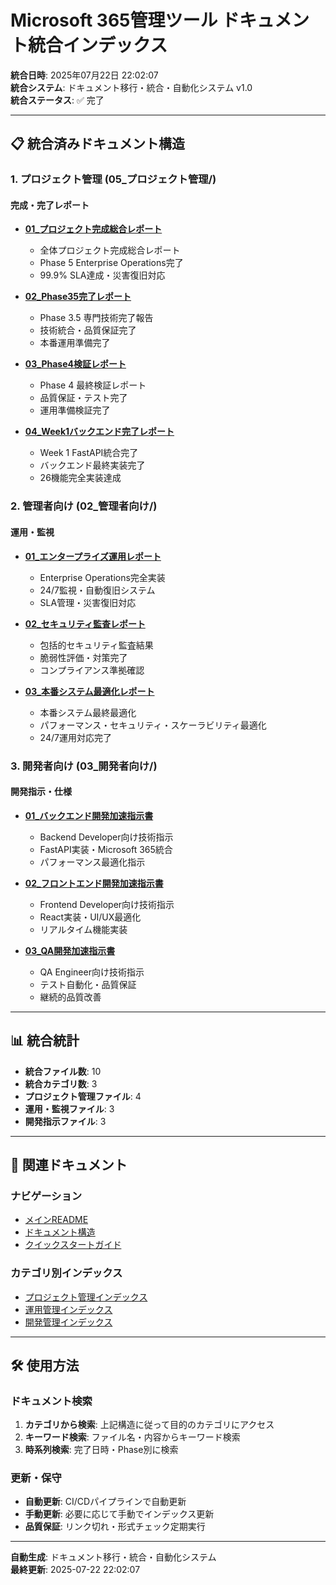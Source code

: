 # Microsoft 365管理ツール ドキュメント統合インデックス

**統合日時**: 2025年07月22日 22:02:07  
**統合システム**: ドキュメント移行・統合・自動化システム v1.0  
**統合ステータス**: ✅ 完了

---

## 📋 統合済みドキュメント構造

### 1. プロジェクト管理 (05_プロジェクト管理/)

#### 完成・完了レポート
- **[01_プロジェクト完成総合レポート](05_プロジェクト管理/完成・完了レポート/01_プロジェクト完成総合レポート.md)** 
  - 全体プロジェクト完成総合レポート
  - Phase 5 Enterprise Operations完了
  - 99.9% SLA達成・災害復旧対応

- **[02_Phase35完了レポート](05_プロジェクト管理/完成・完了レポート/02_Phase35完了レポート.md)**
  - Phase 3.5 専門技術完了報告
  - 技術統合・品質保証完了
  - 本番運用準備完了

- **[03_Phase4検証レポート](05_プロジェクト管理/完成・完了レポート/03_Phase4検証レポート.md)**
  - Phase 4 最終検証レポート
  - 品質保証・テスト完了
  - 運用準備検証完了

- **[04_Week1バックエンド完了レポート](05_プロジェクト管理/完成・完了レポート/04_Week1バックエンド完了レポート.md)**
  - Week 1 FastAPI統合完了
  - バックエンド最終実装完了
  - 26機能完全実装達成

### 2. 管理者向け (02_管理者向け/)

#### 運用・監視
- **[01_エンタープライズ運用レポート](02_管理者向け/運用・監視/01_エンタープライズ運用レポート.md)**
  - Enterprise Operations完全実装
  - 24/7監視・自動復旧システム
  - SLA管理・災害復旧対応

- **[02_セキュリティ監査レポート](02_管理者向け/運用・監視/02_セキュリティ監査レポート.md)**
  - 包括的セキュリティ監査結果
  - 脆弱性評価・対策完了
  - コンプライアンス準拠確認

- **[03_本番システム最適化レポート](02_管理者向け/運用・監視/03_本番システム最適化レポート.md)**
  - 本番システム最終最適化
  - パフォーマンス・セキュリティ・スケーラビリティ最適化
  - 24/7運用対応完了

### 3. 開発者向け (03_開発者向け/)

#### 開発指示・仕様
- **[01_バックエンド開発加速指示書](03_開発者向け/開発指示・仕様/01_バックエンド開発加速指示書.md)**
  - Backend Developer向け技術指示
  - FastAPI実装・Microsoft 365統合
  - パフォーマンス最適化指示

- **[02_フロントエンド開発加速指示書](03_開発者向け/開発指示・仕様/02_フロントエンド開発加速指示書.md)**
  - Frontend Developer向け技術指示
  - React実装・UI/UX最適化
  - リアルタイム機能実装

- **[03_QA開発加速指示書](03_開発者向け/開発指示・仕様/03_QA開発加速指示書.md)**
  - QA Engineer向け技術指示
  - テスト自動化・品質保証
  - 継続的品質改善

---

## 📊 統合統計

- **統合ファイル数**: 10
- **統合カテゴリ数**: 3
- **プロジェクト管理ファイル**: 4
- **運用・監視ファイル**: 3  
- **開発指示ファイル**: 3

---

## 🔗 関連ドキュメント

### ナビゲーション
- [メインREADME](README.md)
- [ドキュメント構造](00_DOCS_ARCHITECTURE.md)
- [クイックスタートガイド](00_NAVIGATION/QUICK_START_GUIDE.md)

### カテゴリ別インデックス
- [プロジェクト管理インデックス](INDEX_PROJECT_COMPLETION.md)
- [運用管理インデックス](INDEX_OPERATIONS.md)
- [開発管理インデックス](INDEX_DEVELOPMENT.md)

---

## 🛠️ 使用方法

### ドキュメント検索
1. **カテゴリから検索**: 上記構造に従って目的のカテゴリにアクセス
2. **キーワード検索**: ファイル名・内容からキーワード検索
3. **時系列検索**: 完了日時・Phase別に検索

### 更新・保守
- **自動更新**: CI/CDパイプラインで自動更新
- **手動更新**: 必要に応じて手動でインデックス更新
- **品質保証**: リンク切れ・形式チェック定期実行

---

**自動生成**: ドキュメント移行・統合・自動化システム  
**最終更新**: 2025-07-22 22:02:07
